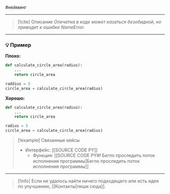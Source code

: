 #нейминг 
***

> [!cite] Описание
>_Опечатка в коде может казаться безобидной, но приводит к ошибке NameError._

***
### 💡 Пример


**Плохо:**
```python
def calculate_circle_area(radius):
	...
	return circle_area

raddius = 5
circle_area = calculate_circle_area(radius)
```

**Хорошо:**
```python
def calculate_circle_area(radius):
	...
	return circle_area

radius = 5
circle_area = calculate_circle_area(radius)
```

> [!example] Связанные кейсы
>- Интерфейс: [[SOURCE CODE PY]]
>	- Функция: [[SOURCE CODE PY#𝑓 Бегло проследить поток исполнения программы|Бегло проследить поток исполнения программы]]

***

> [!info]
> Если не удалось найти ничего подходящего или есть идея по улучшению, [[Контакты|пиши сюда]].

